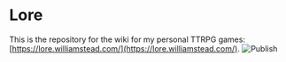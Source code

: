 # Lore

This is the repository for the wiki for my personal TTRPG games: [https://lore.williamstead.com/](https://lore.williamstead.com/). ![Publish](https://github.com/WilStead/Lore/workflows/publish/badge.svg)